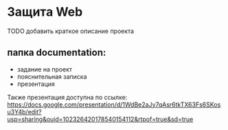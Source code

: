 # Защита Web

TODO добавить краткое описание проекта

## папка documentation:
- задание на проект
- пояснительная записка
- презентация

Также презентация доступна по ссылке:
https://docs.google.com/presentation/d/1WdBe2aJy7qAsr6tkTX63Fs6SKosu3Y4b/edit?usp=sharing&ouid=102326420178540154112&rtpof=true&sd=true
